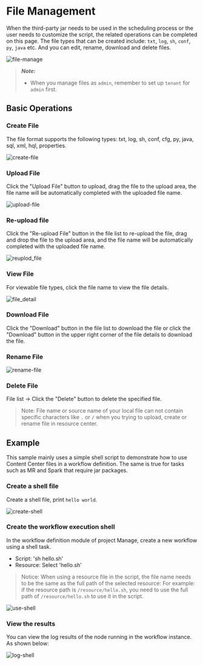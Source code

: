 # File Management

When the third-party jar needs to be used in the scheduling process or the user needs to customize the script, the related operations can be completed on this page. The file types that can be created include: `txt`, `log`, `sh`, `conf`, `py`, `java` etc. And you can edit, rename, download and delete files.

![file-manage](../../../../img/new_ui/dev/resource/file-manage.png)

> **_Note:_**
>
> * When you manage files as `admin`, remember to set up `tenant` for `admin` first.

## Basic Operations

### Create File

The file format supports the following types: txt, log, sh, conf, cfg, py, java, sql, xml, hql, properties.

![create-file](../../../../img/new_ui/dev/resource/create-file.png)

### Upload File

Click the "Upload File" button to upload, drag the file to the upload area, the file name will be automatically completed with the uploaded file name.

![upload-file](../../../../img/new_ui/dev/resource/upload-file.png)

### Re-upload file

Click the "Re-upload File" button in the file list to re-upload the file, drag and drop the file to the upload area, and the file name will be automatically completed with the uploaded file name.

![reuplod_file](../../../../img/reupload_file_en.png)

### View File

For viewable file types, click the file name to view the file details.

![file_detail](../../../../img/tasks/demo/file_detail.png)

### Download File

Click the "Download" button in the file list to download the file or click the "Download" button in the upper right corner of the file details to download the file.

### Rename File

![rename-file](../../../../img/new_ui/dev/resource/rename-file.png)

### Delete File

File list -> Click the "Delete" button to delete the specified file.

> Note: File name or source name of your local file can not contain specific characters like `.` or `/` when you trying to
> upload, create or rename file in resource center.

## Example

This sample mainly uses a simple shell script to demonstrate how to use Content Center files in a workflow definition. The same is true for tasks such as MR and Spark that require jar packages.

### Create a shell file

Create a shell file, print `hello world`.

![create-shell](../../../../img/new_ui/dev/resource/demo/file-demo01.png)

### Create the workflow execution shell

In the workflow definition module of project Manage, create a new workflow using a shell task.

- Script: 'sh hello.sh'
- Resource: Select 'hello.sh'

> Notice: When using a resource file in the script, the file name needs to be the same as the full path of the selected resource:
> For example: if the resource path is `/resource/hello.sh`, you need to use the full path of `/resource/hello.sh` to use it in the script.

![use-shell](../../../../img/new_ui/dev/resource/demo/file-demo02.png)

### View the results

You can view the log results of the node running in the workflow instance. As shown below:

![log-shell](../../../../img/new_ui/dev/resource/demo/file-demo03.png)

